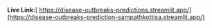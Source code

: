 **Live Link:**[ https://disease-outbreaks-predictions.streamlit.app/](https://disease-outbreaks-prediction-sampathkottisa.streamlit.app/)
